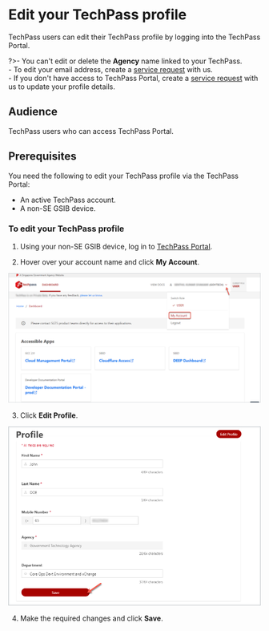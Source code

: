 # Edit your TechPass profile

TechPass users can edit their TechPass profile by logging into the TechPass Portal.

?>- You can't edit or delete the **Agency** name linked to your TechPass.<br>- To edit your email address, create a [service request](https://go.gov.sg/seed-techpass-support) with us.<br>- If you don't have access to TechPass Portal, create a [service request](https://go.gov.sg/seed-techpass-support) with us to update your profile details.
 

## Audience

TechPass users who can access TechPass Portal.

## Prerequisites

You need the following to edit your TechPass profile via the TechPass Portal:

- An active TechPass account.
- A non-SE GSIB device.

### To edit your TechPass profile

1. Using your non-SE GSIB device, log in to [TechPass Portal](https://portal.techpass.gov.sg).

2. Hover over your account name and click **My Account**.

![view-account](assets/images/onboarding/po-non-se/view-account-or-profile.png)

3. Click **Edit Profile**.

![edit-account](assets/images/onboarding/po-non-se/edit-profile-new.png)

4. Make the required changes and click **Save**.


